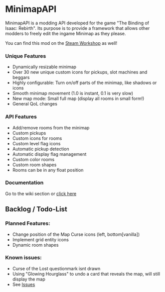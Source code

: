 # MinimapAPI
MinimapAPI is a modding API developed for the game "The Binding of Isaac: Rebirth". Its purpose is to provide a framework that allows other modders to freely edit the ingame Minimap as they please.

You can find this mod on the [Steam Workshop](https://steamcommunity.com/sharedfiles/filedetails/?id=1978904635) as well!

### Unique Features
* Dynamically resizable minimap
* Over 30 new unique custom icons for pickups, slot machines and beggars
* Highly configurable: Turn on/off parts of the minimap, like shadows or icons
* Smooth minimap movement (1.0 is instant, 0.1 is very slow)
* New map mode: Small full map (display all rooms in small form!)
* General QoL changes

### API Features
* Add/remove rooms from the minimap
* Custom pickups
* Custom icons for rooms
* Custom level flag icons
* Automatic pickup detection
* Automatic display flag management
* Custom color rooms
* Custom room shapes
* Rooms can be in any float position

### Documentation
Go to the wiki section or [click here](https://github.com/TazTxUK/MinimapAPI/wiki)

## Backlog / Todo-List
### Planned Features:
* Change position of the Map Curse icons (left, bottom[vanilla])
* Implement grid entity icons
* Dynamic room shapes


### Known issues:
* Curse of the Lost questionmark isnt drawn
* Using "Glowing Hourglass" to undo a card that reveals the map, will still display the map
* See [Issues](https://github.com/TazTxUK/MinimapAPI/issues)

